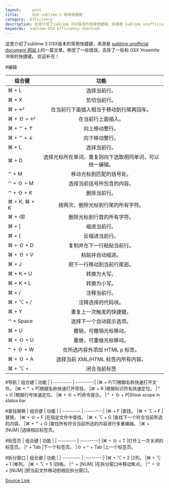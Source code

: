 ```yaml
---
layout:     post
title:      OSX sublime 3 常用快捷键
category:  Efficiency
description: 这里介绍了sublime OSX版本的常用快捷键，来源是 sublime unofficial document 网站上的一篇文章。修改了一些错误，去除了一些和OSX Yosemete冲突的快捷键。
keywords:  sublime OSX Efficiency shortcut 
---
```

这里介绍了sublime 3 OSX版本的常用快捷键，来源是 [sublime unofficial document 网站][1]上的一篇文章。修改了一些错误，去除了一些和 OSX Yosemite 冲突的快捷键。 欢迎补充！

#编辑

| 组合键	| 功能   |
| --------- | :--------:|
|⌘ + L  |选择当前行。
|⌘ + X	|剪切当前行。
|⌘ + ↩	|在当前行下面插入相当于移动到行尾再回车。
|⌘ + ⇧ + ↩	|在当前行上面插入。
|⌘ + ⌃ + ↑	|向上移动整行。
|⌘ + ⌃ + ↓	|向下移动整行。
|⌘ + L	|选择当前行。
|⌘ + D	|选择光标所在单词，重复则向下选取相同单词，可以统一编辑。
|⌃ + M	|移动光标到匹配的括号处。
|⌃ + ⇧ + M	|选择当前括号所包含的内容。
|⌃ + ⇧ + K  |删除当前行。
|⌘ + K, ⌘ + K	|按两次，删除光标到行尾的所有字符。
|⌘ + ⌫	|删除光标到行首的所有字符。
|⌘ + ]	|缩进当前行。
|⌘ + [	|反缩进当前行。
|⌘ + ⇧ + D	|复制并在下一行粘贴当前行。
|⌘ + ⇧ + V	|粘贴并自动缩进。
|⌘ + J	|把下一行移动到当前行尾部。
|⌘ + K + U|转换为大写。
|⌘ + K + L|转换为小写。
|⌘ + /	|注释当前行。
|⌘ + ⌥ + /	|注释选择的代码块。
|⌘ + Y	|重复上一次触发的快捷键。
|⌃ + Space	|选择下一个自动提示选项。
|⌘ + U	|撤销，可撤销光标移动。
|⌘ + ⇧ + U |重做，可重做光标移动。
|⌃ + ⇧ + W	|在所选内容外添加 HTML p 标签。
|⌘ + ⇧ + A  |选择当前 XML/HTML 标签内所有内容。
|⌘ + ⌥ + .	|闭合当前标签

#导航
| 组合键	| 功能   |
| --------- | :--------:|
|⌘ + P/T|根据名称快速打开文件。
|⌘ + ⌃ + P|根据名称快速打开项目。
|⌘ + R	|根据标识符名快速定位。
|⌃ + G	|根据行号快速定位。
|⌘ + ⇧ + P|命令提示。
|⌃ + ⇧ + P|Show scope in status bar

#查找替换
| 组合键	| 功能   |
| --------- | :--------:|
|⌘ + F	    |查找。
|⌘ + ⌥ + F	|替换。
|⌘ + ⇧ + F	|在指定文件中查找。
|⌘ + ⌥ + G  |查找下一个符合当前所选的内容。
|⌘ + ⌃ + G  |查找所有符合当前所选的内容进行多重编辑。
|⌘ + [NUM]  |选择相应标签页。

#标签页
| 组合键	| 功能   |
| --------- | :--------:|
|⌘ + ⇧ + T	    |打开上一次关闭的标签页。
|^ + Tab	    |下一个标签页。
|⇧ + ^ + Tab	|上一个标签页。

#拆分窗口
| 组合键	| 功能   |
| --------- | :--------:|
|⌘ + ⌥ + 2	    |2列。
|⌘ + ⌥ + 1	    |单列。
|⌘ + ⌥ + 5	    |四格。
|⌃ + [NUM]	    |在拆分窗口中移动焦点。
|⌃ + ⇧ + [NUM]	|把当前文件移动到相应拆分窗口。

[Source Link](http://renxm.com/?_wv=2048)


  [1]: https://sublime-text-unofficial-documentation.readthedocs.org/
